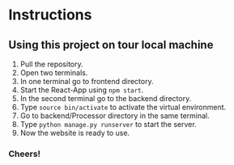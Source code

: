# Instructions #

## Using this project on tour local machine ##

1) Pull the repository.
2) Open two terminals.
3) In one terminal go to frontend directory.
4) Start the React-App using `npm start`.
5) In the second terminal go to the backend directory.
6) Type `source bin/activate` to activate the virtual environment.
7) Go to backend/Processor directory in the same terminal.
8) Type `python manage.py runserver` to start the server.
9) Now the website is ready to use.

### Cheers! ###
